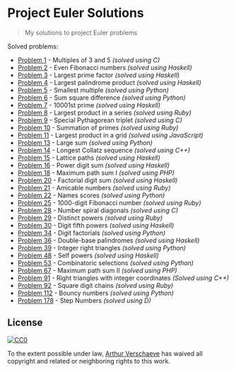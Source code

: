 # Project Euler Solutions

> My solutions to project Euler problems

Solved problems:

* [Problem 1](/1/) - Multiples of 3 and 5 *(solved using C)*
* [Problem 2](/2/) - Even Fibonacci numbers *(solved using Haskell)*
* [Problem 3](/3/) - Largest prime factor *(solved using Haskell)*
* [Problem 4](/4/) - Largest palindrome product *(solved using Haskell)*
* [Problem 5](/5/) - Smallest multiple *(solved using Python)*
* [Problem 6](/6/) - Sum square difference *(solved using Python)*
* [Problem 7](/7/) - 10001st prime *(solved using Haskell)*
* [Problem 8](/8/) - Largest product in a series *(solved using Ruby)*
* [Problem 9](/9/) - Special Pythagorean triplet *(solved using C)*
* [Problem 10](/10/) - Summation of primes *(solved using Ruby)*
* [Problem 11](/11/) - Largest product in a grid *(solved using JavaScript)*
* [Problem 13](/13/) - Large sum *(solved using Python)*
* [Problem 14](/14/) - Longest Collatz sequence *(solved using C++)*
* [Problem 15](/15/) - Lattice paths *(solved using Haskell)*
* [Problem 16](/16/) - Power digit sum *(solved using Haskell)*
* [Problem 18](/18/) - Maximum path sum I *(solved using PHP)*
* [Problem 20](/20/) - Factorial digit sum *(solved using Haskell)*
* [Problem 21](/21/) - Amicable numbers *(solved using Ruby)*
* [Problem 22](/22/) - Names scores *(solved using Python)*
* [Problem 25](/25/) - 1000-digit Fibonacci number *(solved using Ruby)*
* [Problem 28](/28/) - Number spiral diagonals *(solved using C)*
* [Problem 29](/29/) - Distinct powers *(solved using Ruby)*
* [Problem 30](/30/) - Digit fifth powers *(solved using Haskell)*
* [Problem 34](/34/) - Digit factorials *(solved using Python)*
* [Problem 36](/36/) - Double-base palindromes *(solved using Haskell)*
* [Problem 39](/39/) - Integer right triangles *(solved using Python)*
* [Problem 48](/48/) - Self powers *(solved using Haskell)*
* [Problem 53](/53/) - Combinatoric selections *(solved using Python)*
* [Problem 67](/67/) - Maximum path sum II *(solved using PHP)*
* [Problem 91](/91/) - Right triangles with integer coordinates *(Solved using C++)*
* [Problem 92](/92/) - Square digit chains *(solved using Ruby)*
* [Problem 112](/112/) - Bouncy numbers *(solved using Python)*
* [Problem 178](/179/) - Step Numbers *(solved using D)*


## License

[![CC0](http://mirrors.creativecommons.org/presskit/buttons/88x31/svg/cc-zero.svg)](https://creativecommons.org/publicdomain/zero/1.0/)

To the extent possible under law, [Arthur Verschaeve](http://arthurverschaeve.be) has waived all copyright and related or neighboring rights to this work.
